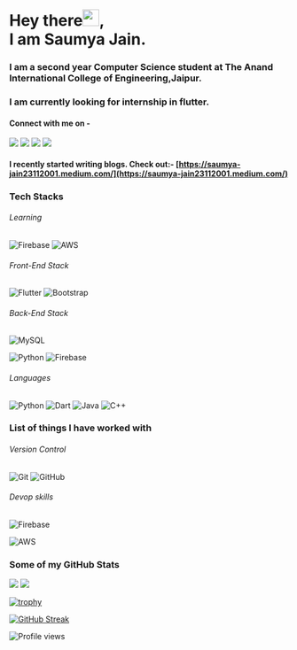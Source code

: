 # Hey there<img src="https://raw.githubusercontent.com/arnoob16/arnoob16/master/wave.gif" width="30px">,<br>I am Saumya Jain.

### I am a second year Computer Science student at The Anand International College of Engineering,Jaipur.

### I am currently looking for internship in flutter.

#### Connect with me on -

[<img src="https://img.shields.io/badge/twitter-%231DA1F2.svg?&style=for-the-badge&logo=twitter&logoColor=white" />](https://twitter.com/growwithsaumya)
[<img src="https://img.shields.io/badge/linkedin-%230077B5.svg?&style=for-the-badge&logo=linkedin&logoColor=white" />](https://www.linkedin.com/in/saumyasogani/)
[<img src = "https://img.shields.io/badge/instagram-%23E4405F.svg?&style=for-the-badge&logo=instagram&logoColor=white">](https://www.instagram.com/growwithsaumya/)
[<img src ="https://img.shields.io/badge/Email-Here-%23E4405F.svg?&style=for-the-badge&logo=&logoColor=white%22">](mailto:er.saumyasogani@gmail.com)

<!-- [Metrics](https://metrics.lecoq.io/saumyajain125) -->
#### I recently started writing blogs. Check out:- [https://saumya-jain23112001.medium.com/](https://saumya-jain23112001.medium.com/)

### Tech Stacks

###### Learning
![Firebase](https://img.shields.io/badge/-Firebase-00599C?style=flat-square&logo=Firebase)
![AWS](https://img.shields.io/badge/-AWS-181717?style=flat-square&logo=amazon)

###### Front-End Stack
![Flutter](https://img.shields.io/badge/-Flutter-2AB7F6?style=flat-square&logo=Flutter)
![Bootstrap](https://img.shields.io/badge/-Bootstrap-563D7C?style=flat-square&logo=bootstrap)

###### Back-End Stack

![MySQL](https://img.shields.io/badge/-MySQL-black?style=flat-square&logo=mysql)

![Python](https://img.shields.io/badge/-Python-black?style=flat-square&logo=python)
![Firebase](https://img.shields.io/badge/-Firebase-00599C?style=flat-square&logo=Firebase)


###### Languages

![Python](https://img.shields.io/badge/-python-black?style=flat-square&logo=python)
![Dart](https://img.shields.io/badge/-Dart-2AB7F6?style=flat-square&logo=Dart)
![Java](https://img.shields.io/badge/-java-E34A86?style=flat-square&logo=java)
![C++](https://img.shields.io/badge/-C++-black?logo=C%2B%2B&logoColor=blue&style=flat-button)


### List of things I have worked with

###### Version Control

![Git](https://img.shields.io/badge/-Git-black?style=flat-square&logo=git)
![GitHub](https://img.shields.io/badge/-GitHub-181717?style=flat-square&logo=github)


###### Devop skills

![Firebase](https://img.shields.io/badge/-Firebase-00599C?style=flat-square&logo=Firebase)

![AWS](https://img.shields.io/badge/-AWS-181717?style=flat-square&logo=amazon)

### Some of my GitHub Stats

<p>
    <img src="https://github-readme-stats.vercel.app/api?username=saumyajain125&show_icons=true&line_height=40&count_private=true&theme=midnight-purple">
    <img src="https://github-readme-stats.vercel.app/api/top-langs/?username=saumyajain125&theme=midnight-purple">
</p>

[![trophy](https://github-profile-trophy.vercel.app/?username=saumyajain125&theme=onedark)](https://github.com/saumyajain125/github-profile-trophy)

[![GitHub Streak](https://github-readme-streak-stats.herokuapp.com/?user=DenverCoder1&theme=dark)](https://git.io/streak-stats)

![Profile views](https://gpvc.arturio.dev/saumyajain125)
